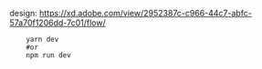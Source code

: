 design: https://xd.adobe.com/view/2952387c-c966-44c7-abfc-57a70f1206dd-7c01/flow/


```
    yarn dev
    #or
    npm run dev
```